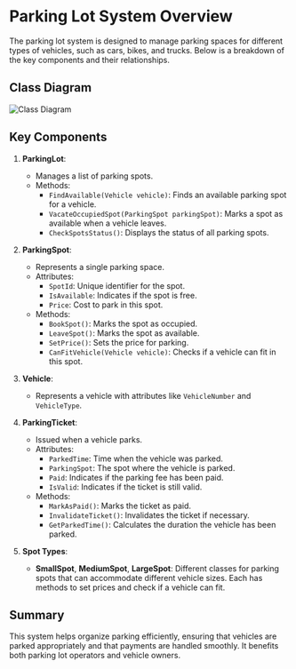 # Parking Lot System Overview

The parking lot system is designed to manage parking spaces for different types of vehicles, such as cars, bikes, and trucks. Below is a breakdown of the key components and their relationships.

## Class Diagram

![Class Diagram](@class-diagram.png)

## Key Components

1. **ParkingLot**:

   - Manages a list of parking spots.
   - Methods:
     - `FindAvailable(Vehicle vehicle)`: Finds an available parking spot for a vehicle.
     - `VacateOccupiedSpot(ParkingSpot parkingSpot)`: Marks a spot as available when a vehicle leaves.
     - `CheckSpotsStatus()`: Displays the status of all parking spots.

2. **ParkingSpot**:

   - Represents a single parking space.
   - Attributes:
     - `SpotId`: Unique identifier for the spot.
     - `IsAvailable`: Indicates if the spot is free.
     - `Price`: Cost to park in this spot.
   - Methods:
     - `BookSpot()`: Marks the spot as occupied.
     - `LeaveSpot()`: Marks the spot as available.
     - `SetPrice()`: Sets the price for parking.
     - `CanFitVehicle(Vehicle vehicle)`: Checks if a vehicle can fit in this spot.

3. **Vehicle**:

   - Represents a vehicle with attributes like `VehicleNumber` and `VehicleType`.

4. **ParkingTicket**:

   - Issued when a vehicle parks.
   - Attributes:
     - `ParkedTime`: Time when the vehicle was parked.
     - `ParkingSpot`: The spot where the vehicle is parked.
     - `Paid`: Indicates if the parking fee has been paid.
     - `IsValid`: Indicates if the ticket is still valid.
   - Methods:
     - `MarkAsPaid()`: Marks the ticket as paid.
     - `InvalidateTicket()`: Invalidates the ticket if necessary.
     - `GetParkedTime()`: Calculates the duration the vehicle has been parked.

5. **Spot Types**:
   - **SmallSpot**, **MediumSpot**, **LargeSpot**: Different classes for parking spots that can accommodate different vehicle sizes. Each has methods to set prices and check if a vehicle can fit.

## Summary

This system helps organize parking efficiently, ensuring that vehicles are parked appropriately and that payments are handled smoothly. It benefits both parking lot operators and vehicle owners.
